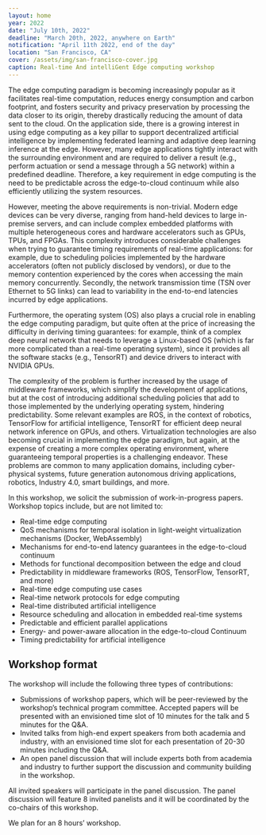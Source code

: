 ```yaml
---
layout: home
year: 2022
date: "July 10th, 2022"
deadline: "March 20th, 2022, anywhere on Earth"
notification: "April 11th 2022, end of the day"
location: "San Francisco, CA"
cover: /assets/img/san-francisco-cover.jpg
caption: Real-time And intelliGent Edge computing workshop 
---
```


The edge computing paradigm is becoming increasingly popular as it facilitates real-time computation, reduces energy consumption and carbon footprint, and fosters security and privacy preservation by processing the data closer to its origin, thereby drastically reducing the amount of data sent to the cloud. On the application side, there is a growing interest in using edge computing as a key pillar to support decentralized artificial intelligence by implementing federated learning and adaptive deep learning inference at the edge. However, many edge applications tightly interact with the surrounding environment and are required to deliver a result (e.g., perform actuation or send a message through a 5G network) within a predefined deadline. Therefore, a key requirement in edge computing is the need to be predictable across the edge-to-cloud continuum while also efficiently utilizing the system resources.

However, meeting the above requirements is non-trivial. Modern edge devices can be very diverse, ranging from hand-held devices to large in-premise servers, and can include complex embedded platforms with multiple heterogeneous cores and hardware accelerators such as GPUs, TPUs, and FPGAs. This complexity introduces considerable challenges when trying to guarantee timing requirements of real-time applications: for example, due to scheduling policies implemented by the hardware accelerators (often not publicly disclosed by vendors), or due to the memory contention experienced by the cores when accessing the main memory concurrently. Secondly, the network transmission time (TSN over Ethernet to 5G links) can lead to variability in the end-to-end latencies incurred by edge applications.

Furthermore, the operating system (OS) also plays a crucial role in enabling the edge computing paradigm, but quite often at the price of increasing the difficulty in deriving timing guarantees: for example, think of a complex deep neural network that needs to leverage a Linux-based OS (which is far more complicated than a real-time operating system), since it provides all the software stacks (e.g., TensorRT) and device drivers to interact with NVIDIA GPUs.  

The complexity of the problem is further increased by the usage of middleware frameworks, which simplify the development of applications, but at the cost of introducing additional scheduling policies that add to those implemented by the underlying operating system, hindering predictability. Some relevant examples are ROS, in the context of robotics, TensorFlow for artificial intelligence, TensorRT for efficient deep neural network inference on GPUs, and others. Virtualization technologies are also becoming crucial in implementing the edge paradigm, but again, at the expense of creating a more complex operating environment, where guaranteeing temporal properties is a challenging endeavor. These problems are common to many application domains, including cyber-physical systems, future generation autonomous driving applications, robotics, Industry 4.0, smart buildings, and more.

In this workshop, we solicit the submission of work-in-progress papers. Workshop topics include, but are not limited to:
- Real-time edge computing
- QoS mechanisms for temporal isolation in light-weight virtualization mechanisms (Docker, WebAssembly)
- Mechanisms for end-to-end latency guarantees in the edge-to-cloud continuum
- Methods for functional decomposition between the edge and cloud
- Predictability in middleware frameworks (ROS, TensorFlow, TensorRT, and more)
- Real-time edge computing use cases
- Real-time network protocols for edge computing
- Real-time distributed artificial intelligence
- Resource scheduling and allocation in embedded real-time systems  
- Predictable and efficient parallel applications
- Energy- and power-aware allocation in the edge-to-cloud Continuum
- Timing predictability for artificial intelligence

## Workshop format

The workshop will include the following three types of contributions:
- Submissions of workshop papers, which will be peer-reviewed by the workshop’s technical program committee. Accepted papers will be presented with an envisioned time slot of 10 minutes for the talk and 5 minutes for the Q&A. 
- Invited talks from high-end expert speakers from both academia and industry, with an envisioned time slot for each presentation of 20-30 minutes including the Q&A.
- An open panel discussion that will include experts both from academia and industry to further support the discussion and community building in the workshop.

All invited speakers will participate in the panel discussion. The panel discussion will feature 8 invited panelists and it will be coordinated by the co-chairs of this workshop.

We plan for an 8 hours’ workshop. 
